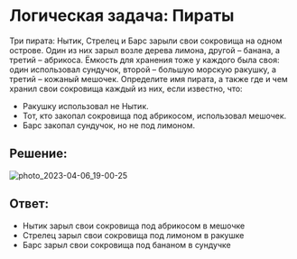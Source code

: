 # Логическая задача: Пираты 
Три пирата: Нытик, Стрелец и Барс зарыли свои сокровища на одном острове. Один из них зарыл возле дерева лимона, другой – банана, а третий – абрикоса.
Ёмкость для хранения тоже у каждого была своя: один использовал сундучок, второй – большую морскую ракушку, а третий – кожаный мешочек. 
Определите имя пирата, а также где и чем хранил свои сокровища каждый из них, если известно, что: 
  - Ракушку использовал не Нытик.
  - Тот, кто закопал сокровища под абрикосом, использовал мешочек.
  - Барс закопал сундучок, но не под лимоном.
  
  ## Решение:
![photo_2023-04-06_19-00-25](https://user-images.githubusercontent.com/105723411/230434279-ca043957-73f3-40f0-91b9-d084c8a6f29e.jpg)

  
  ## Ответ:
- Нытик зарыл свои сокровища под абрикосом в мешочке
- Стрелец зарыл свои сокровища под лимоном в ракушке
- Барс зарыл свои сокровища под бананом в сундучке
    
    
